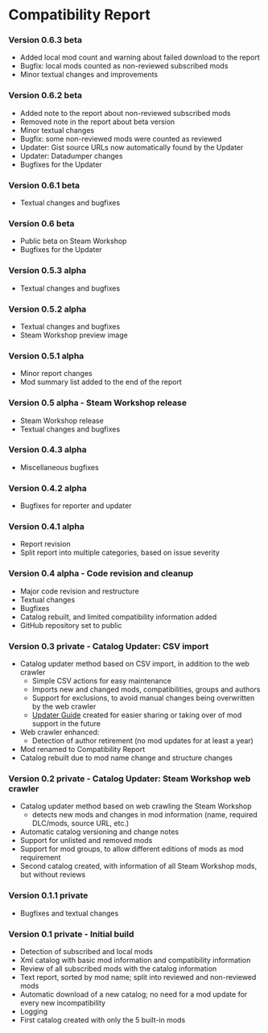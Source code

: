 # Compatibility Report

### Version 0.6.3 beta
* Added local mod count and warning about failed download to the report
* Bugfix: local mods counted as non-reviewed subscribed mods
* Minor textual changes and improvements

### Version 0.6.2 beta
* Added note to the report about non-reviewed subscribed mods
* Removed note in the report about beta version
* Minor textual changes
* Bugfix: some non-reviewed mods were counted as reviewed
* Updater: Gist source URLs now automatically found by the Updater
* Updater: Datadumper changes
* Bugfixes for the Updater

### Version 0.6.1 beta
* Textual changes and bugfixes

### Version 0.6 beta
* Public beta on Steam Workshop
* Bugfixes for the Updater

### Version 0.5.3 alpha
* Textual changes and bugfixes

### Version 0.5.2 alpha
* Textual changes and bugfixes
* Steam Workshop preview image

### Version 0.5.1 alpha
* Minor report changes
* Mod summary list added to the end of the report

### Version 0.5 alpha - Steam Workshop release
* Steam Workshop release
* Textual changes and bugfixes

### Version 0.4.3 alpha
* Miscellaneous bugfixes

### Version 0.4.2 alpha
* Bugfixes for reporter and updater

### Version 0.4.1 alpha
* Report revision
* Split report into multiple categories, based on issue severity

### Version 0.4 alpha - Code revision and cleanup
* Major code revision and restructure
* Textual changes
* Bugfixes
* Catalog rebuilt, and limited compatibility information added
* GitHub repository set to public

### Version 0.3 private - Catalog Updater: CSV import
* Catalog updater method based on CSV import, in addition to the web crawler
  - Simple CSV actions for easy maintenance  
  - Imports new and changed mods, compatibilities, groups and authors
  - Support for exclusions, to avoid manual changes being overwritten by the web crawler
  - [Updater Guide](https://github.com/Finwickle/CompatibilityReport/blob/main/CompatibilityReport/Updater/Updater%20Guide.md) created for easier sharing or taking over of mod support in the future
* Web crawler enhanced:
  - Detection of author retirement (no mod updates for at least a year)
* Mod renamed to Compatibility Report
* Catalog rebuilt due to mod name change and structure changes

### Version 0.2 private - Catalog Updater: Steam Workshop web crawler
* Catalog updater method based on web crawling the Steam Workshop
  - detects new mods and changes in mod information (name, required DLC/mods, source URL, etc.)
* Automatic catalog versioning and change notes
* Support for unlisted and removed mods
* Support for mod groups, to allow different editions of mods as mod requirement
* Second catalog created, with information of all Steam Workshop mods, but without reviews

### Version 0.1.1 private
* Bugfixes and textual changes

### Version 0.1 private - Initial build
* Detection of subscribed and local mods
* Xml catalog with basic mod information and compatibility information
* Review of all subscribed mods with the catalog information
* Text report, sorted by mod name; split into reviewed and non-reviewed mods
* Automatic download of a new catalog; no need for a mod update for every new incompatibility
* Logging
* First catalog created with only the 5 built-in mods